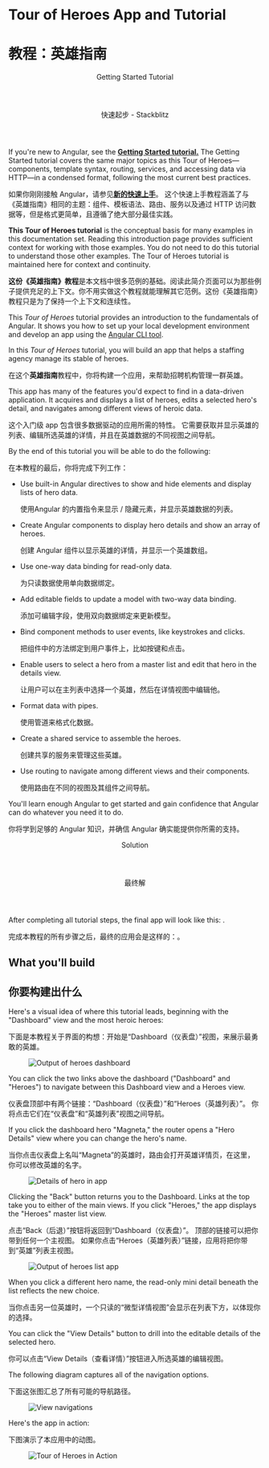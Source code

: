 <h1 class="no-toc">Tour of Heroes App and Tutorial</h1>

<h1 class="no-toc">教程：英雄指南</h1>

<div class="callout is-helpful">

<header>Getting Started Tutorial</header>

<header>快速起步 - Stackblitz</header>


If you're new to Angular, see the [**Getting Started tutorial.**](start) 
The Getting Started tutorial covers the same major topics as this Tour of Heroes&mdash;components, template syntax, routing, services, and accessing data via HTTP&mdash;in a condensed format, following the most current best practices. 

如果你刚刚接触 Angular，请参见[**新的快速上手**](start)。
这个快速上手教程涵盖了与《英雄指南》相同的主题：组件、模板语法、路由、服务以及通过 HTTP 访问数据等，但是格式更简单，且遵循了绝大部分最佳实践。

**This Tour of Heroes tutorial** is the conceptual basis for many examples in this documentation set. Reading this introduction page provides sufficient context for working with those examples. You do not need to do this tutorial to understand those other examples. The Tour of Heroes tutorial is maintained here for context and continuity. 

**这份《英雄指南》教程**是本文档中很多范例的基础。阅读此简介页面可以为那些例子提供充足的上下文。你不用实做这个教程就能理解其它范例。这份《英雄指南》教程只是为了保持一个上下文和连续性。

</div> 

This _Tour of Heroes_ tutorial provides an introduction to the fundamentals of Angular. 
It shows you how to set up your local development environment and develop an app using the [Angular CLI tool](cli "CLI command reference"). 

In this _Tour of Heroes_ tutorial, you will build an app that helps a staffing agency manage its stable of heroes.

在这个**英雄指南**教程中，你将构建一个应用，来帮助招聘机构管理一群英雄。

This app has many of the features you'd expect to find in a data-driven application.
It acquires and displays a list of heroes, edits a selected hero's detail, and navigates among different views of heroic data.

这个入门级 app 包含很多数据驱动的应用所需的特性。
它需要获取并显示英雄的列表、编辑所选英雄的详情，并且在英雄数据的不同视图之间导航。

By the end of this tutorial you will be able to do the following:

在本教程的最后，你将完成下列工作：

* Use built-in Angular directives to show and hide elements and display lists of hero data.

   使用Angular 的内置指令来显示 / 隐藏元素，并显示英雄数据的列表。

* Create Angular components to display hero details and show an array of heroes.

   创建 Angular 组件以显示英雄的详情，并显示一个英雄数组。

* Use one-way data binding for read-only data.

   为只读数据使用单向数据绑定。

* Add editable fields to update a model with two-way data binding.

   添加可编辑字段，使用双向数据绑定来更新模型。

* Bind component methods to user events, like keystrokes and clicks.

   把组件中的方法绑定到用户事件上，比如按键和点击。

* Enable users to select a hero from a master list and edit that hero in the details view. 

   让用户可以在主列表中选择一个英雄，然后在详情视图中编辑他。

* Format data with pipes.

   使用管道来格式化数据。

* Create a shared service to assemble the heroes.

   创建共享的服务来管理这些英雄。

* Use routing to navigate among different views and their components.

   使用路由在不同的视图及其组件之间导航。

You'll learn enough Angular to get started and gain confidence that
Angular can do whatever you need it to do. 

你将学到足够的 Angular 知识，并确信 Angular 确实能提供你所需的支持。

<div class="callout is-helpful">

<header>Solution</header>

<header>最终解</header>

After completing all tutorial steps, the final app will look like this: <live-example name="toh-pt6"></live-example>.

完成本教程的所有步骤之后，最终的应用会是这样的：<live-example name="toh-pt6"></live-example>。

</div>



## What you'll build

## 你要构建出什么

Here's a visual idea of where this tutorial leads, beginning with the "Dashboard"
view and the most heroic heroes:

下面是本教程关于界面的构想：开始是“Dashboard（仪表盘）”视图，来展示最勇敢的英雄。

<figure>
  <img src='generated/images/guide/toh/heroes-dashboard-1.png' alt="Output of heroes dashboard">
</figure>

You can click the two links above the dashboard ("Dashboard" and "Heroes")
to navigate between this Dashboard view and a Heroes view.

仪表盘顶部中有两个链接：“Dashboard（仪表盘）”和“Heroes（英雄列表）”。
  你将点击它们在“仪表盘”和“英雄列表”视图之间导航。

If you click the dashboard hero "Magneta," the router opens a "Hero Details" view
where you can change the hero's name.

当你点击仪表盘上名叫“Magneta”的英雄时，路由会打开英雄详情页，在这里，你可以修改英雄的名字。

<figure>
  <img src='generated/images/guide/toh/hero-details-1.png' alt="Details of hero in app">
</figure>

Clicking the "Back" button returns you to the Dashboard.
Links at the top take you to either of the main views.
If you click "Heroes," the app displays the "Heroes" master list view.

点击“Back（后退）”按钮将返回到“Dashboard（仪表盘）”。
顶部的链接可以把你带到任何一个主视图。
如果你点击“Heroes（英雄列表）”链接，应用将把你带到“英雄”列表主视图。

<figure>
  <img src='generated/images/guide/toh/heroes-list-2.png' alt="Output of heroes list app">
</figure>

When you click a different hero name, the read-only mini detail beneath the list reflects the new choice.

当你点击另一位英雄时，一个只读的“微型详情视图”会显示在列表下方，以体现你的选择。

You can click the "View Details" button to drill into the
editable details of the selected hero.

你可以点击“View Details（查看详情）”按钮进入所选英雄的编辑视图。

The following diagram captures all of the navigation options.

下面这张图汇总了所有可能的导航路径。

<figure>
  <img src='generated/images/guide/toh/nav-diagram.png' alt="View navigations">
</figure>

Here's the app in action:

下图演示了本应用中的动图。

<figure>
  <img src='generated/images/guide/toh/toh-anim.gif' alt="Tour of Heroes in Action">
</figure>
